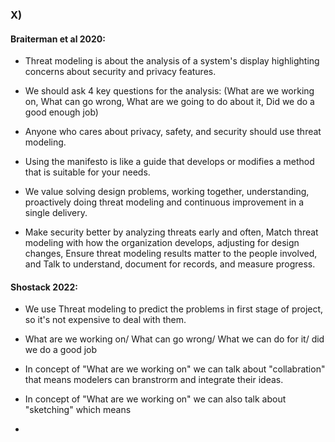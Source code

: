 ### X)

#### Braiterman et al 2020:

- Threat modeling is about the analysis of a system's display highlighting concerns about security and privacy features.

- We should ask 4 key questions for the analysis: (What are we working on, What can go wrong, What are we going to do about it, Did we do a good enough job)

- Anyone who cares about privacy, safety, and security should use threat modeling.

- Using the manifesto is like a guide that develops or modifies a method that is suitable for your needs.

- We value solving design problems, working together, understanding, proactively doing threat modeling and continuous improvement in a single delivery.

- Make security better by analyzing threats early and often, Match threat modeling with how the organization develops, adjusting for design changes, Ensure threat modeling results matter to the people involved, and Talk to understand, document for records, and measure progress.

#### Shostack 2022:
- We use Threat modeling to predict the problems in first stage of project, so it's not expensive to deal with them.

- What are we working on/ What can go wrong/ What we can do for it/ did we do a good job

- In concept of "What are we working on" we can talk about "collabration" that means modelers can branstrorm and integrate their ideas.

- In concept of "What are we working on" we can also talk about "sketching" which means

-



